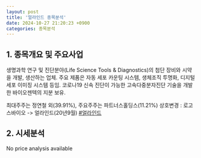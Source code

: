 ```yaml
---
layout: post
title: '얼라인드 종목분석'
date: 2024-10-27 21:20:23 +0900
categories: 종목분석
---
```


## 1. 종목개요 및 주요사업

생명과학 연구 및 진단분야(Life Science Tools & Diagnostics)의 첨단 장비와 시약을 개발, 생산하는 업체. 주요 제품은 자동 세포 카운팅 시스템, 생체조직 투명화, 디지털 세포 이미징 시스템 등임. 코로나19 신속 진단이 가능한 고속다중분자진단 기술을 개발한 바이오젠텍의 지분 보유.

최대주주는 정연철 외(39.91%), 주요주주는 파트너스홀딩스(11.21%) 상호변경 : 로고스바이오 -> 얼라인드(20년9월)
[#얼라인드](#)

## 2. 시세분석

No price analysis available
